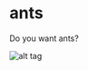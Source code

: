 ants
====

Do you want ants? 

![alt tag](http://31.media.tumblr.com/tumblr_mdlc4pveDz1rikt3no1_400.jpg)
